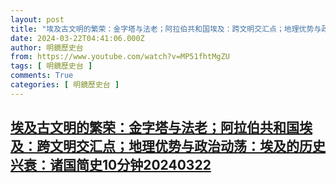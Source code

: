 ```yaml
---
layout: post
title: "埃及古文明的繁荣：金字塔与法老；阿拉伯共和国埃及：跨文明交汇点；地理优势与政治动荡：埃及的历史兴衰：诸国简史10分钟20240322"
date: 2024-03-22T04:41:06.000Z
author: 明鏡歷史台
from: https://www.youtube.com/watch?v=MP51fhtMgZU
tags: [ 明鏡歷史台 ]
comments: True
categories: [ 明鏡歷史台 ]
---
```

<!--1711082466000-->
[埃及古文明的繁荣：金字塔与法老；阿拉伯共和国埃及：跨文明交汇点；地理优势与政治动荡：埃及的历史兴衰：诸国简史10分钟20240322](https://www.youtube.com/watch?v=MP51fhtMgZU)
------

<div>

</div>
